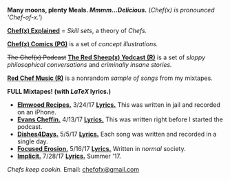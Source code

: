 **Many moons, plenty Meals. *Mmmm...Delicious.*** (*Chef(x) is pronounced 'Chef-of-x.'*)

**[Chef(x) Explained](https://drive.google.com/open?id=0B1Ol8fuZMTCWUVBNRlk0djcxUmc)** = *Skill sets*, a theory of *Chefs.*  

**[Chef(x) Comics (PG)](https://www.instagram.com/chefofx/)** is a set of *concept illustrations.*

~~The Chef(x) Podcast~~ **[The Red Sheep(x) Yodcast (R)](https://itunes.apple.com/us/podcast/the-chef-x-podcast/id1227336978?mt=2)**  is a set of *sloppy philosophical conversations* and *criminally insane stories.*

**[Red Chef Music (R)](https://soundcloud.com/redchef)** is a nonrandom *sample of songs* from my mixtapes. 

**FULL Mixtapes! (with *LaTeX* lyrics.)**

- **[Elmwood Recipes.](https://soundcloud.com/redchef/sets/elmwood-recipes/s-4d0MH)** 3/24/17 [**Lyrics.**](https://drive.google.com/open?id=0B1Ol8fuZMTCWaldOV2ZYYVlyRlk) This was written in jail and recorded on an iPhone.
- **[Evans Cheffin.](https://soundcloud.com/redchef/sets/evans-cheffin/s-5ctrP)** 4/13/17 [**Lyrics.**](https://drive.google.com/open?id=0B1Ol8fuZMTCWWS1OUHptcEN4aWM) This was written right before I started the podcast.
- **[Dishes4Days.](https://soundcloud.com/redchef/sets/dishes4days/s-NY0Mc)** 5/5/17 [**Lyrics.**](https://drive.google.com/open?id=0B1Ol8fuZMTCWc09Yb2tRZndleVE) Each song was written and recorded in a single day. 
- **[Focused Erosion.](https://soundcloud.com/redchef/sets/focused-erosion/s-pihsw)** 5/16/17 [**Lyrics.**](https://drive.google.com/open?id=0B1Ol8fuZMTCWWVNQdXd2ZndiaDA) Written in *normal* society.
- **[Implicit.](https://soundcloud.com/redchef/sets/implicit/s-tvWII)** 7/28/17 [**Lyrics.**](https://drive.google.com/open?id=0B1Ol8fuZMTCWam4zdm5sbFlvRUU) Summer '17.


*Chefs keep cookin.* Email: chefofx@gmail.com
